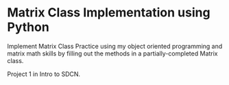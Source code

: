 # Matrix Class Implementation using Python


Implement Matrix Class
Practice using my object oriented programming and matrix math skills by filling out the methods in a partially-completed Matrix class.

Project 1 in Intro to SDCN.
